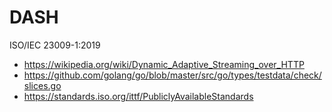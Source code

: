 # DASH

ISO/IEC 23009-1:2019

- <https://wikipedia.org/wiki/Dynamic_Adaptive_Streaming_over_HTTP>
- https://github.com/golang/go/blob/master/src/go/types/testdata/check/slices.go
- https://standards.iso.org/ittf/PubliclyAvailableStandards
